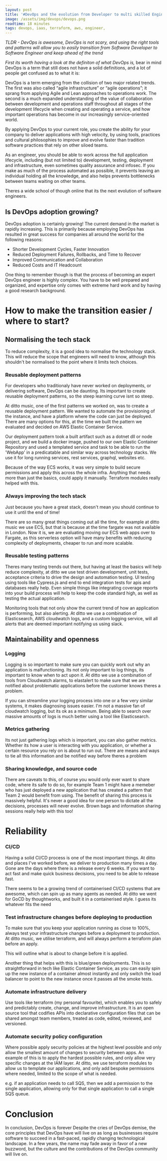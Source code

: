 ```yaml
---
layout: post
title: '#DevOps and the evolution from Developer to multi skilled Engineer'
image: /assets/img/devops/devops.png
readtime: 18 minutes
tags: devops, iaas, terraform, aws, engineer, 
---
```


*TLDR - DevOps is awesome, DevOps is not scary, and using the right tools and patterns will allow you to easily transition from Software Developer to Software Engineer and keep ahead of the trend*

*First its worth having a look at the definiton of what DevOps is,*  bear in mind DevOps is a term that still does not have a solid definitions, and a lot of people get confused as to what it is:

DevOps is a term emerging from the collision of two major related trends. The first was also called “agile infrastructure” or “agile operations”; it sprang from applying Agile and Lean approaches to operations work. The second is a much expanded understanding of the value of collaboration between development and operations staff throughout all stages of the development lifecycle when creating and operating a service, and how important operations has become in our increasingly service-oriented world.

<amp-img src="/assets/img/devops/multiskilled.png"
  width="1310"
  height="1076"
  layout="responsive">
</amp-img>

By applying DevOps to your current role, you create the ability for your company to deliver applications with high velocity, by using tools, practices and cultural philosophies to improve and evolve faster than tradition software practices that rely on other siloed teams.


As an engineer, you should be able to work across the full application lifecycle, including (but not limited to) development, testing, deployment and infrastructure, even sometimes quality assurance and infosec. If you make as much of the process  automated as possible, it prevents leaving an individual holding all the knowledge, and also helps prevents bottlenecks between teams waiting on other teams.

Theres a wide school of though online that its the next evolution of software engineers.

<amp-img src="/assets/img/devops/devopscycle.png"
  width="1000"
  height="567"
  layout="responsive">
</amp-img>


## Is DevOps adoption growing?

DevOps adoption is certainly growing! The current demand in the market is rapidly increasing. This is primarily because employing DevOps has resulted in great success for companies all around the world for the following reasons:

- Shorter Development Cycles, Faster Innovation
- Reduced Deployment Failures, Rollbacks, and Time to Recover
- Improved Communication and Collaboration
- Reduced Costs and IT Headcount

One thing to remember though is that the process of becoming an expert DevOps engineer is highly complex. You have to be well prepared and organized, and expertise only comes with extreme hard work and by having a good research background.

<amp-img src="/assets/img/devops/devopstrends.png"
  width="1350"
  height="720"
  layout="responsive">
</amp-img>

# How to make the transition easier / where to start?

## Normalising the tech stack

To reduce complexity, it is a good idea to normalise the technology stack. This will reduce the scope that engineers will need to know, although this shouldn't be normalised to the point where it limits tech choices.

### Reusable deployment patterns

For developers who traditionaly have never worked on deployments, or delivering software, DevOps can be daunting. Its important to create reusable deployment patterns, so the steep learning curve isnt so steep. 

At ditto music, one of the first patterns we worked on, was to create a reusable deployment pattern. We wanted to automate the provisioning of the instance, and have a platform where the code can just be deployed. There are many options for this, at the time we built the pattern we evaluated and decided on AWS Elastic Container Service.

Our deployment pattern took a built artifact such as a dotnet dll or node project, and we build a docker image, pushed to our own Elastic Container Repository and used a templated service and task to be able to run the 'WebApp' in a predicatable and similar way across technology stacks. We use it for long running services, rest services, graphql, websites etc.

Because of the way ECS works, it was very simple to build secure permissions and apply this across the whole infra. Anything that needs more than just the basics, could apply it manually. Terraform modules really helped with this.

<amp-img src="/assets/img/devops/nodes.png"
  width="491"
  height="181"
  layout="responsive">
</amp-img>


### Always improving the tech stack

Just because you have a great stack, doesn't mean you should continue to use it until the end of time! 

There are so many great things coming out all the time, for example at ditto music we use ECS, but that is because at the time fargate was not available in London. Now it is, we are evaluating moving our ECS web apps over to Fargate, as this serverless option will have many benefits with reducing complexity of deployments, cheaper to run and more scalable.



### Reusable testing patterns

Theres many testing trends out there, but having at least the basics will help reduce complexity, at ditto we use test driven development, unit tests, acceptance criteria to drive the design and automation testing. UI testing using tools like Cypress.js and end to end integration tests for apis and databases really help. Even simple things like integrating coverage reports into your build process will help to keep the code standard high, as well as testing the actual application. 

Monitoring tools that not only show the current trend of how an application is performing, but also alerting. At ditto we use a combination of Elasticsearch, AWS cloudwatch logs, and a custom logging service, will all alerts that are deemed important notifying us using slack.

<amp-img src="/assets/img/devops/unittest.png"
  width="1140"
  height="726"
  layout="responsive">
</amp-img>


## Maintainability and openness

### Logging

Logging is so important to make sure you can quickly work out why an application is malfunctioning. Its not only important to log things, its important to know when to act upon it. At ditto we use a combination of tools from Cloudwatch alarms, to elastalert to make sure that we are notified about problematic applications before the customer knows theres a problem.

<amp-img src="/assets/img/devops/slackalert.png"
  width="1300"
  height="846"
  layout="responsive">
</amp-img>

If you can streamline your logging process into one or a few very similar systems, it makes diagnosing issues easier. I'm not a massive fan of cloudwatch logging, but its ok as a minimum. Being able to search over massive amounts of logs is much better using a tool like Elasticsearch.

### Metrics gathering

Its not just gathering logs which is important, you can also gather metrics. Whether its how a user is interacting with you application, or whether a certain resource you rely on is about to run out. There are means and ways to tie all this information and be notified way before theres a problem

<amp-img src="/assets/img/devops/trends.png"
  width="958"
  height="750"
  layout="responsive">
</amp-img>

### Sharing knowledge, and source code

There are caveats to this, of course you would only ever want to share code, where its safe to do so, for example Team 1 might have a memeber who has just deployed a new application that has created a pattern that Team 2 would benefit from using. The benefit of sharing this process is massively helpful. It's never a good idea for one person to dictate all the decisions, processes will never evolve. Brown bags and information sharing sessions really help with this too!

# Reliability 

### CI/CD

Having a solid CI/CD process is one of the most important things. At ditto and places I've worked before, we deliver to production many times a day. Gone are the days where there is a release every 6 weeks. If you want to act fast and make quick business decisions, you need to be able to release fast.

There seems to be a growing trend of containerised CI/CD systems that are awesome, which can spin up as many agents as needed. At ditto we went for GoCD by thoughtworks, and built it in a containerised style. I guess its whatever fits the need

<amp-img src="/assets/img/devops/cicd2.png"
  width="1036"
  height="224"
  layout="responsive">
</amp-img>

### Test infrastructure changes before deploying to production

To make sure that you keep your application running as close to 100%, always test your infrastructure changes before a deployment to production. At ditto music, we utilise terraform, and will always perform a terraform plan before an apply.

This will outline what is about to change before it is applied.

Another thing that helps with this is blue/green deployments. This is so straightforward in tech like Elastic Container Service, as you can easily spin up the new instance of a container almost instantly and only switch the load balancer to point to the new instance once it passes all the smoke tests.

<amp-img src="/assets/img/devops/statuscodes.png"
  width="1620"
  height="1312"
  layout="responsive">
</amp-img>

### Automate infrastructure delivery

Use tools like terraform (my personal favourite), which enables you to safely and predictably create, change, and improve infrastructure. It is an open source tool that codifies APIs into declarative configuration files that can be shared amongst team members, treated as code, edited, reviewed, and versioned. 


<amp-img src="/assets/img/devops/terraform.png"
  width="520"
  height="313"
  layout="responsive">
</amp-img>


### Automate security policy configuration

Where possible apply security policies at the highest level possible and only allow the smallest amount of changes to security between apps. An example of this is to apply the hardest possible rules, and only allow very specific changes at the IAM layer. At ditto, we use terraform modules to allow us to template our applications, and only add bespoke permissions where needed, limited to the scope of what is needed.

e.g. if an application needs to call SQS, then we add a permission to the single application, allowing only for that single application to call a single SQS queue.

# Conclusion

In conclusion, DevOps is forever
Despite the cries of DevOps demise, the core principles that DevOps have will live on as long as businesses require software to succeed in a fast-paced, rapidly changing technological landscape. In a few years, the name may fade away in favor of a new buzzword, but the culture and the contributions of the DevOps community will live on.
